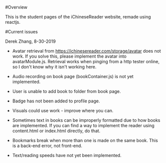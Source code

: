#Overview

This is the student pages of the iChineseReader website, remade using reactjs.

#Current issues

Derek Zhang, 8-30-2019

* Avatar retrieval from https://ichinesereader.com/storage/avatar does not work. If you solve this, please implement the avatar into avatarModule.js. Retrieval works when pinging from a http tester online, so I don't know why it isn't working here.

* Audio recording on book page (bookContainer.js) is not yet implemented.

* User is unable to add book to folder from book page.

* Badge has not been added to profile page.

* Visuals could use work - improve where you can.

* Sometimes text in books can be improperly formatted due to how books are implemented. If you can find a way to implement the reader using content.html or index.html directly, do that.

* Bookmarks break when more than one is made on the same book. This is a back-end error, not front-end.

* Text/reading speeds have not yet been implemented.